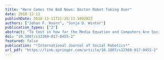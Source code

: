 ```yaml
---
title: "Here Comes the Bad News: Doctor Robot Taking Over"
date: 2018-12-11
publishDate: 2018-12-11T21:25:13.509282Z
authors: ["Johan F. Hoorn", "Sonja D. Winter"]
publication_types: ["2"]
abstract: "To test in how far the Media Equation and Computers Are Social Actors (CASA) validly explain user responses to social robots, we manipulated how a bad health message was framed and the language that was used. In the wake of Experiment 2 of Burgers et al. (Patient Educ Couns 89(2):267–273, 2012. https://doi.org/10.1016/j.pec.2012.08.008), a human versus robot doctor delivered health messages framed positively or negatively, using affirmations or negations. In using frequentist (robots are different from humans) and Bayesian (robots are the same) analyses, we found that participants liked the robot doctor and the robot’s message better than the human’s. The robot also compelled more compliance to the medical treatment. For the level of expected quality of life, the human and robot doctor tied. The robot was not seen as affectively distant but rather involving, ethical, skilled, and people wanted to consult her again. Note that doctor robot was not a seriously looking physician but a little girl with the voice of a young woman. We conclude that both Media Equation and CASA need to be altered when it comes to robot communication. We argue that if certain negative qualities are filtered out (e.g., strong emotion expression), credibility will increase, which lowers affective distance to the messenger. Robots sometimes outperform humans on emotional tasks, which may relieve physicians from a most demanding duty of disclosing unfavorable information to a patient."
doi: "10.1007/s12369-017-0455-2"
featured: false
publication: "*International Journal of Social Robotics*"
url_pdf: "https://link.springer.com/article/10.1007/s12369-017-0455-2"
---
```


